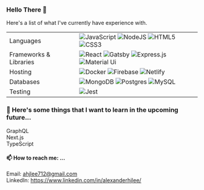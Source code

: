 ### Hello There 👋
Here's a list of what I've currently have experience with.

<table>
  <tr>
    <td>Languages</td>
    <td><img alt="JavaScript" src="https://img.shields.io/badge/javascript%20-%23323330.svg?&style=for-the-badge&logo=javascript&logoColor=%23F7DF1E"/> <img alt="NodeJS" src="https://img.shields.io/badge/node.js%20-%2343853D.svg?&style=for-the-badge&logo=node.js&logoColor=white"/> <img alt="HTML5" src="https://img.shields.io/badge/html5%20-%23E34F26.svg?&style=for-the-badge&logo=html5&logoColor=white"/> <img alt="CSS3" src="https://img.shields.io/badge/css3%20-%231572B6.svg?&style=for-the-badge&logo=css3&logoColor=white"/></td>
  </tr>
  <tr>
    <td>Frameworks & Libraries</td>
    <td>
      <img alt="React" src="https://img.shields.io/badge/react%20-%2320232a.svg?&style=for-the-badge&logo=react&logoColor=%2361DAFB"/> 
      <img alt="Gatsby" src="https://img.shields.io/badge/gatsby-blueviolet?&style=for-the-badge&logo=gatsby&logoColor=white"/>
      <img alt="Express.js" src="https://img.shields.io/badge/express.js%20-%23404d59.svg?&style=for-the-badge"/> 
      <img alt="Material Ui" src="https://img.shields.io/badge/-Material--UI-%230081CB?&style=for-the-badge&logo=material-ui&logoColor=white"/>
  </tr>
  <tr>
    <td>Hosting</td>
    <td>
      <img alt="Docker" src="https://img.shields.io/badge/-Docker-blue?&style=for-the-badge&logo=docker&logoColor=white"/>
      <img alt="Firebase" src="https://img.shields.io/badge/-Firebase-orange?&style=for-the-badge&logo=firebase&logoColor=white"/>
      <img alt="Netlify" src="https://img.shields.io/badge/-Netlify-turquoise?&style=for-the-badge&logo=netlify&logoColor=white"/>
    </td>
  </tr>
  <tr>
    <td>Databases</td>
    <td>
      <img alt="MongoDB" src ="https://img.shields.io/badge/MongoDB-%234ea94b.svg?&style=for-the-badge&logo=mongodb&logoColor=white"/> 
      <img alt="Postgres" src ="https://img.shields.io/badge/-Postgres-%23336791?&style=for-the-badge&logo=PostgreSQL&logoColor=white"/>
      <img alt="MySQL" src ="https://img.shields.io/badge/-MySQL-%23336791?&style=for-the-badge&logo=MySQL&logoColor=white"/>
    </td>
  </tr>
  <tr>
    <td>Testing</td>
    <td><img alt="Jest" src="https://img.shields.io/badge/-jest-%23C21325?&style=for-the-badge&logo=jest&logoColor=white"/></td>
  </tr>
</table>

### 🌱 Here's some things that I want to learn in the upcoming future...
GraphQL
<br />
Next.js
<br />
TypeScript
<br />

#### 📫 How to reach me: ...
Email: ahjlee712@gmail.com
<br />
LinkedIn: https://www.linkedin.com/in/alexanderhjlee/
<!--
**acerslee/acerslee** is a ✨ _special_ ✨ repository because its `README.md` (this file) appears on your GitHub profile.

Here are some ideas to get you started:

- 🔭 I’m currently working on ...

- 👯 I’m looking to collaborate on ...
- 🤔 I’m looking for help with ...
- 💬 Ask me about ...
-->
